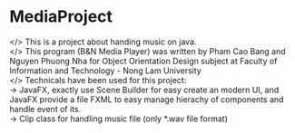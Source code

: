 # MediaProject

</> This is a project about handing music on java.
<br>
</> This program (B&N Media Player) was written by Pham Cao Bang and Nguyen Phuong Nha for Object Orientation Design subject at Faculty of Information and Technology - Nong Lam University
<br>
</> Technicals have been used for this project: 
    <br>
    -> JavaFX, exactly use Scene Builder for easy create an modern UI, and JavaFX provide a file FXML to easy manage hierachy of components and handle event of its.
    <br>
    -> Clip class for handling music file (only *.wav file format)
